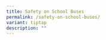 ```yaml
---
title: Safety on School Buses
permalink: /safety-on-school-buses/
variant: tiptap
description: ""
---
```

